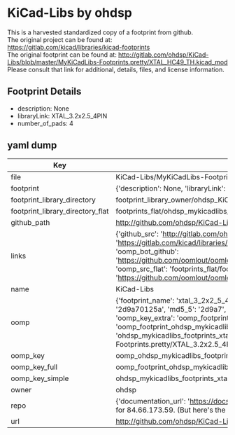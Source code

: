 # KiCad-Libs by ohdsp  
This is a harvested standardized copy of a footprint from github.  
The original project can be found at:  
https://gitlab.com/kicad/libraries/kicad-footprints  
The original footprint can be found at:
http://gitlab.com/ohdsp/KiCad-Libs/blob/master/MyKiCadLibs-Footprints.pretty/XTAL_HC49_TH.kicad_mod
Please consult that link for additional, details, files, and license information.  
## Footprint Details
* description: None  
* libraryLink: XTAL_3.2x2.5_4PIN  
* number_of_pads: 4  
## yaml dump  
| Key | Value |  
| --- | --- |  
| file | KiCad-Libs/MyKiCadLibs-Footprints.pretty/XTAL_3.2x2.5_4PIN.kicad_mod |  
| footprint | {'description': None, 'libraryLink': 'XTAL_3.2x2.5_4PIN', 'number_of_pads': 4} |  
| footprint_library_directory | footprint_library_owner/ohdsp_KiCad-Libs |  
| footprint_library_directory_flat | footprints_flat/ohdsp_mykicadlibs_footprints_xtal_3_2x2_5_4pin/working |  
| github_path | http://github.com/ohdsp/KiCad-Libs/blob/master/MyKiCadLibs-Footprints.pretty/XTAL_3.2x2.5_4PIN.kicad_mod |  
| links | {'github_src': 'http://gitlab.com/ohdsp/KiCad-Libs/blob/master/MyKiCadLibs-Footprints.pretty/XTAL_HC49_TH.kicad_mod', 'github_src_repo': 'https://gitlab.com/kicad/libraries/kicad-footprints', 'oomp_bot': 'footprints/ohdsp_mykicadlibs_footprints_xtal_3_2x2_5_4pin/working', 'oomp_bot_github': 'https://github.com/oomlout/oomlout_oomp_footprint_bot/tree/main/footprints/ohdsp_mykicadlibs_footprints_xtal_3_2x2_5_4pin/working', 'oomp_src_flat': 'footprints_flat/footprints_flat/ohdsp_mykicadlibs_footprints_xtal_3_2x2_5_4pin/working', 'oomp_src_flat_github': 'https://github.com/oomlout/oomlout_oomp_footprint_src/tree/main/footprints_flat/ohdsp_mykicadlibs_footprints_xtal_3_2x2_5_4pin/working'} |  
| name | KiCad-Libs |  
| oomp | {'footprint_name': 'xtal_3_2x2_5_4pin', 'library_name': 'mykicadlibs_footprints', 'md5': '2d9a70125a52b200629222b5a9110339', 'md5_10': '2d9a70125a', 'md5_5': '2d9a7', 'md5_6': '2d9a70', 'oomp_key': 'oomp_ohdsp_mykicadlibs_footprints_xtal_3_2x2_5_4pin', 'oomp_key_extra': 'oomp_footprint_ohdsp_mykicadlibs_footprints_xtal_3_2x2_5_4pin', 'oomp_key_full': 'oomp_footprint_ohdsp_mykicadlibs_footprints_xtal_3_2x2_5_4pin_2d9a70', 'oomp_key_simple': 'ohdsp_mykicadlibs_footprints_xtal_3_2x2_5_4pin', 'original_filename': 'KiCad-Libs/MyKiCadLibs-Footprints.pretty/XTAL_3.2x2.5_4PIN.kicad_mod', 'owner_name': 'ohdsp'} |  
| oomp_key | oomp_ohdsp_mykicadlibs_footprints_xtal_3_2x2_5_4pin |  
| oomp_key_full | oomp_footprint_ohdsp_mykicadlibs_footprints_xtal_3_2x2_5_4pin |  
| oomp_key_simple | ohdsp_mykicadlibs_footprints_xtal_3_2x2_5_4pin |  
| owner | ohdsp |  
| repo | {'documentation_url': 'https://docs.github.com/rest/overview/resources-in-the-rest-api#rate-limiting', 'message': "API rate limit exceeded for 84.66.173.59. (But here's the good news: Authenticated requests get a higher rate limit. Check out the documentation for more details.)"} |  
| url | http://github.com/ohdsp/KiCad-Libs |  

